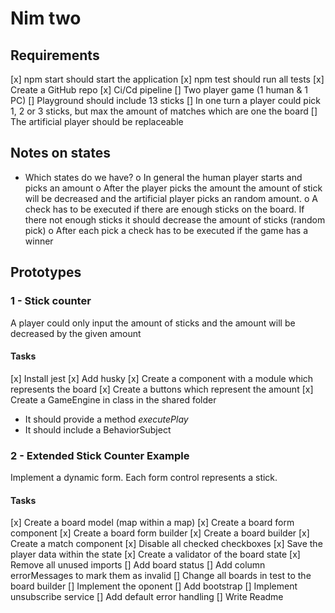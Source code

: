 # Nim two

## Requirements

[x] npm start should start the application
[x] npm test should run all tests
[x] Create a GitHub repo
[x] Ci/Cd pipeline
[] Two player game (1 human & 1 PC)
[] Playground should include 13 sticks
[] In one turn a player could pick 1, 2 or 3 sticks, but max the amount of matches which are one the board
[] The artificial player should be replaceable

## Notes on states

- Which states do we have?
  o In general the human player starts and picks an amount
  o After the player picks the amount the amount of stick will be decreased and the artificial player picks an random amount.
  o A check has to be executed if there are enough sticks on the board. If there not enough sticks it should decrease the amount of sticks (random pick)
  o After each pick a check has to be executed if the game has a winner

## Prototypes

### 1 - Stick counter

A player could only input the amount of sticks and the amount will be decreased by the given amount

#### Tasks

[x] Install jest
[x] Add husky
[x] Create a component with a module which represents the board
[x] Create a buttons which represent the amount
[x] Create a GameEngine in class in the shared folder

- It should provide a method _executePlay_
- It should include a BehaviorSubject

### 2 - Extended Stick Counter Example

Implement a dynamic form. Each form control represents a stick.

#### Tasks

[x] Create a board model (map within a map)
[x] Create a board form component
[x] Create a board form builder
[x] Create a board builder
[x] Create a match component
[x] Disable all checked checkboxes
[x] Save the player data within the state
[x] Create a validator of the board state
[x] Remove all unused imports
[] Add board status
[] Add column errorMessages to mark them as invalid
[] Change all boards in test to the board builder
[] Implement the oponent
[] Add bootstrap
[] Implement unsubscribe service
[] Add default error handling
[] Write Readme
